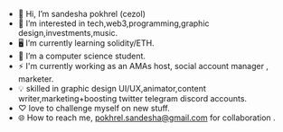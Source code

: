 - 👋 Hi, I’m sandesha pokhrel (cezol)
- 👀 I’m interested in tech,web3,programming,graphic design,investments,music.
- 🖥️ I’m currently learning solidity/ETH.
- 🌱 I’m a computer science student.
- ⚡ I'm currently working as an AMAs host, social account manager , marketer.
- 💡 skilled in graphic design UI/UX,animator,content writer,marketing+boosting twitter telegram discord accounts.
-  ♡ love to challenge myself on new stuff. 
- 🌐 How to reach me, pokhrel.sandesha@gmail.com for collaboration .

<!---
sandeshapokhrel/sandeshapokhrel is a ✨ special ✨ repository because its `README.md` (this file) appears on your GitHub profile.
You can click the Preview link to take a look at your changes.
--->
